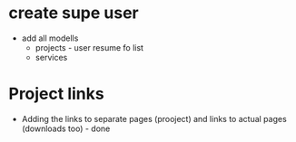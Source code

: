 # create supe user
- add all modells 
    - projects - user resume fo list
    - services

# Project links 
- Adding the links to  separate pages (prooject) and links to actual pages (downloads too) - done



